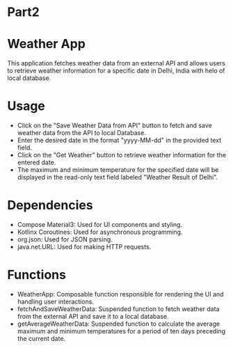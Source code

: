 # Part2

# Weather App
This application fetches weather data from an external API and allows users to retrieve weather information for a specific date in Delhi, India with helo of local database.

# Usage
- Click on the "Save Weather Data from API" button to fetch and save weather data from the API to local Database.
- Enter the desired date in the format "yyyy-MM-dd" in the provided text field.
- Click on the "Get Weather" button to retrieve weather information for the entered date.
- The maximum and minimum temperature for the specified date will be displayed in the read-only text field labeled "Weather Result of Delhi".
  
# Dependencies
- Compose Material3: Used for UI components and styling.
- Kotlinx Coroutines: Used for asynchronous programming.
- org.json: Used for JSON parsing.
- java.net.URL: Used for making HTTP requests.
  
# Functions
- WeatherApp: Composable function responsible for rendering the UI and handling user interactions.
- fetchAndSaveWeatherData: Suspended function to fetch weather data from the external API and save it to a local database.
- getAverageWeatherData: Suspended function to calculate the average maximum and minimum temperatures for a period of ten days preceding the current date.
